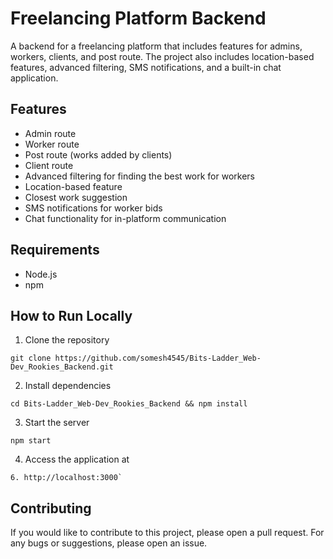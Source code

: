# Freelancing Platform Backend

A backend for a freelancing platform that includes features for admins, workers, clients, and post route. The project also includes location-based features, advanced filtering, SMS notifications, and a built-in chat application.

## Features

- Admin route
- Worker route
- Post route (works added by clients)
- Client route
- Advanced filtering for finding the best work for workers
- Location-based feature
- Closest work suggestion
- SMS notifications for worker bids
- Chat functionality for in-platform communication

## Requirements

- Node.js
- npm

## How to Run Locally

1. Clone the repository
```
git clone https://github.com/somesh4545/Bits-Ladder_Web-Dev_Rookies_Backend.git
```

2. Install dependencies
```
cd Bits-Ladder_Web-Dev_Rookies_Backend && npm install
```


3. Start the server
```
npm start
```

4. Access the application at 
```
6. http://localhost:3000`
```

## Contributing

If you would like to contribute to this project, please open a pull request. For any bugs or suggestions, please open an issue.
